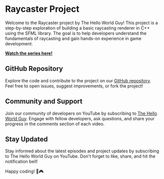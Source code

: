 # Raycaster Project

Welcome to the Raycaster project by The Hello World Guy! This project is a step-by-step exploration of building a basic raycasting renderer in C++ using the SFML library. The goal is to help developers understand the fundamentals of raycasting and gain hands-on experience in game development.

**[Watch the series here!](https://www.youtube.com/watch?v=1Y3Xt6AiiVw&list=PLlnvVTSJ0XwcsRgaXHeQZBhOX5KTOKaXZ)**

## GitHub Repository

Explore the code and contribute to the project on our [GitHub repository](https://github.com/Yousaf-Wajih/raycaster). Feel free to open issues, suggest improvements, or fork the project!

## Community and Support

Join our community of developers on YouTube by subscribing to [The Hello World Guy](www.youtube.com/@thehelloworldguyofficial). Engage with fellow developers, ask questions, and share your progress in the comments section of each video.

## Stay Updated

Stay informed about the latest episodes and project updates by subscribing to The Hello World Guy on YouTube. Don't forget to like, share, and hit the notification bell!

Happy coding! 🚀🎮
